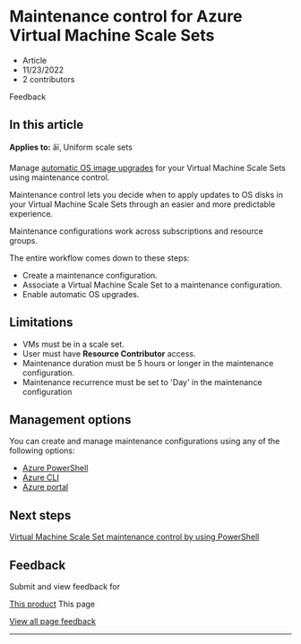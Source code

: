 # Maintenance control for Azure Virtual Machine Scale Sets

* Article
* 11/23/2022
* 2 contributors

Feedback

## In this article

**Applies to:** âï¸ Uniform scale sets

Manage [automatic OS image upgrades](../virtual-machine-scale-sets/virtual-machine-scale-sets-automatic-upgrade) for your Virtual Machine Scale Sets using maintenance control.

Maintenance control lets you decide when to apply updates to OS disks in your Virtual Machine Scale Sets through an easier and more predictable experience.

Maintenance configurations work across subscriptions and resource groups.

The entire workflow comes down to these steps:

* Create a maintenance configuration.
* Associate a Virtual Machine Scale Set to a maintenance configuration.
* Enable automatic OS upgrades.

## Limitations

* VMs must be in a scale set.
* User must have **Resource Contributor** access.
* Maintenance duration must be 5 hours or longer in the maintenance configuration.
* Maintenance recurrence must be set to 'Day' in the maintenance configuration

## Management options

You can create and manage maintenance configurations using any of the following options:

* [Azure PowerShell](virtual-machine-scale-sets-maintenance-control-powershell)
* [Azure CLI](virtual-machine-scale-sets-maintenance-control-cli)
* [Azure portal](virtual-machine-scale-sets-maintenance-control-portal)

## Next steps

[Virtual Machine Scale Set maintenance control by using PowerShell](virtual-machine-scale-sets-maintenance-control-powershell)

## Feedback

Submit and view feedback for

[This product](https://feedback.azure.com/d365community/forum/ec2f1827-be25-ec11-b6e6-000d3a4f0f1c)
This page

[View all page feedback](https://github.com/MicrosoftDocs/azure-docs/issues)

---
